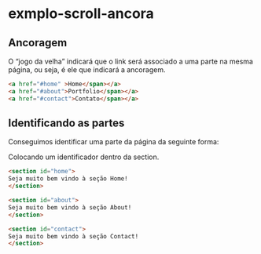 # exmplo-scroll-ancora

## Ancoragem
O  “jogo da velha” indicará que o link será associado a uma parte na mesma página, ou seja, é ele que indicará a ancoragem. 
 
 ```HTML
<a href="#home" >Home</span></a>
<a href="#about">Portfolio</span></a>
<a href="#contact">Contato</span></a>
```
## Identificando as partes
Conseguimos identificar uma parte da página da seguinte forma:

Colocando um identificador dentro da section.
```HTML
<section id="home">
Seja muito bem vindo à seção Home!
</section>

<section id="about">
Seja muito bem vindo à seção About!
</section>

<section id="contact">
Seja muito bem vindo à seção Contact!
</section>

```


